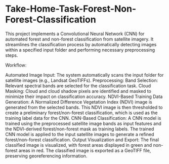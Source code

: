 # Take-Home-Task-Forest-Non-Forest-Classification 

This project implements a Convolutional Neural Network (CNN) for automated forest and non-forest classification from satellite imagery. It streamlines the classification process by automatically detecting images within a specified input folder and performing necessary preprocessing steps.

Workflow:

Automated Image Input: The system automatically scans the input folder for satellite images (e.g., Landsat GeoTIFFs).
Preprocessing:
Band Selection: Relevant spectral bands are selected for the classification task.
Cloud Masking: Cloud and cloud shadow pixels are identified and masked to minimize their impact on classification accuracy.
NDVI-Based Training Data Generation: A Normalized Difference Vegetation Index (NDVI) image is generated from the selected bands. This NDVI image is then thresholded to create a preliminary forest/non-forest classification, which is used as the training label data for the CNN.
CNN-Based Classification:
A CNN model is trained using the preprocessed satellite image bands as input features and the NDVI-derived forest/non-forest mask as training labels.
The trained CNN model is applied to the input satellite images to generate a refined forest/non-forest classification.
Output Visualization and Export:
The final classified image is visualized, with forest areas displayed in green and non-forest areas in red.
The classified image is exported as a GeoTIFF file, preserving georeferencing information.
